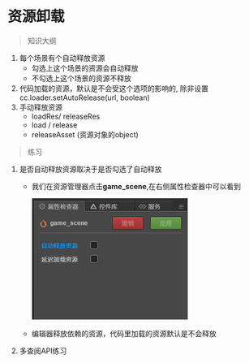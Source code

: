# 资源卸载

> 知识大纲
1. 每个场景有个自动释放资源
    * 勾选上这个场景的资源会自动释放
    * 不勾选上这个场景的资源不释放
2. 代码加载的资源，默认是不会受这个选项的影响的,
    除非设置cc.loader.setAutoRelease(url, boolean)
3. 手动释放资源
    * loadRes/ releaseRes  
    * load / release
    * releaseAsset (资源对象的object)
    
> 练习
1. 是否自动释放资源取决于是否勾选了自动释放
    * 我们在资源管理器点击**game_scene**,在右侧属性检查器中可以看到
        
        ![](./images/game_scene属性检查器.jpg)
        
    * 编辑器释放依赖的资源，代码里加载的资源默认是不会释放
2. 多查阅API练习     
    
        
            
        